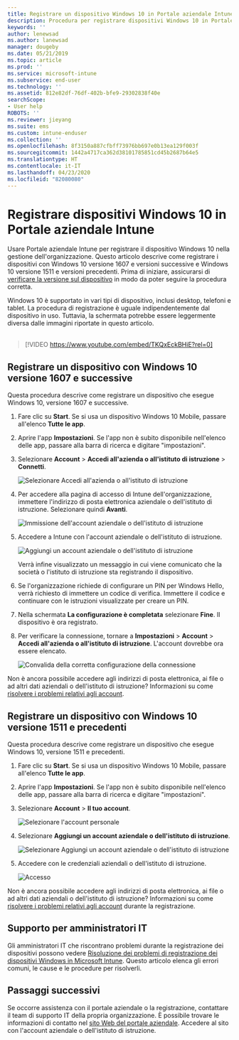 ```yaml
---
title: Registrare un dispositivo Windows 10 in Portale aziendale Intune | Microsoft Docs
description: Procedura per registrare dispositivi Windows 10 in Portale aziendale Intune
keywords: ''
author: lenewsad
ms.author: lanewsad
manager: dougeby
ms.date: 05/21/2019
ms.topic: article
ms.prod: ''
ms.service: microsoft-intune
ms.subservice: end-user
ms.technology: ''
ms.assetid: 812e82df-76df-402b-bfe9-29302838f40e
searchScope:
- User help
ROBOTS: ''
ms.reviewer: jieyang
ms.suite: ems
ms.custom: intune-enduser
ms.collection: ''
ms.openlocfilehash: 8f3150a887cfbff73976bb697e0b13ea129f003f
ms.sourcegitcommit: 1442a4717ca362d38101785851cd45b2687b64e5
ms.translationtype: HT
ms.contentlocale: it-IT
ms.lasthandoff: 04/23/2020
ms.locfileid: "82080080"
---
```

# <a name="enroll-windows-10-devices-with-intune-company-portal"></a>Registrare dispositivi Windows 10 in Portale aziendale Intune

Usare Portale aziendale Intune per registrare il dispositivo Windows 10 nella gestione dell'organizzazione. Questo articolo descrive come registrare i dispositivi con Windows 10 versione 1607 e versioni successive e Windows 10 versione 1511 e versioni precedenti. Prima di iniziare, assicurarsi di [verificare la versione sul dispositivo](windows-enrollment-company-portal.md#find-windows-10-version-number) in modo da poter seguire la procedura corretta.  

Windows 10 è supportato in vari tipi di dispositivo, inclusi desktop, telefoni e tablet. La procedura di registrazione è uguale indipendentemente dal dispositivo in uso. Tuttavia, la schermata potrebbe essere leggermente diversa dalle immagini riportate in questo articolo.  
</br>
> [!VIDEO https://www.youtube.com/embed/TKQxEckBHiE?rel=0]

## <a name="enroll-windows-10-version-1607-and-later-device"></a>Registrare un dispositivo con Windows 10 versione 1607 e successive 
Questa procedura descrive come registrare un dispositivo che esegue Windows 10, versione 1607 e successive.  

1. Fare clic su **Start**. Se si usa un dispositivo Windows 10 Mobile, passare all'elenco **Tutte le app**.

2. Aprire l'app **Impostazioni**. Se l'app non è subito disponibile nell'elenco delle app, passare alla barra di ricerca e digitare "impostazioni".

3. Selezionare **Account** > **Accedi all'azienda o all'istituto di istruzione** > **Connetti**.  


    ![Selezionare Accedi all'azienda o all'istituto di istruzione](./media/w10-enroll-rs1-connect-to-work-or-school.png)  

4. Per accedere alla pagina di accesso di Intune dell'organizzazione, immettere l'indirizzo di posta elettronica aziendale o dell'istituto di istruzione. Selezionare quindi **Avanti**.  


   ![Immissione dell'account aziendale o dell'istituto di istruzione](./media/w10-enroll-rs1-set-up-work-or-school-account.png)  

5. Accedere a Intune con l'account aziendale o dell'istituto di istruzione.  


    ![Aggiungi un account aziendale o dell'istituto di istruzione](./media/w10-enroll-rs1-enter-your-credentials.png)  

    Verrà infine visualizzato un messaggio in cui viene comunicato che la società o l'istituto di istruzione sta registrando il dispositivo.

6. Se l'organizzazione richiede di configurare un PIN per Windows Hello, verrà richiesto di immettere un codice di verifica. Immettere il codice e continuare con le istruzioni visualizzate per creare un PIN.  

7. Nella schermata **La configurazione è completata** selezionare **Fine**. Il dispositivo è ora registrato.  

8. Per verificare la connessione, tornare a **Impostazioni** > **Account** > **Accedi all'azienda o all'istituto di istruzione**.  L'account dovrebbe ora essere elencato.  


    ![Convalida della corretta configurazione della connessione](./media/w10-enroll-rs1-validate-successful-enrollment.png)  

Non è ancora possibile accedere agli indirizzi di posta elettronica, ai file o ad altri dati aziendali o dell'istituto di istruzione? Informazioni su come [risolvere i problemi relativi agli account](troubleshoot-your-windows-10-device-windows.md#troubleshooting-steps-to-follow-if-you-see-access-work-or-school).  

## <a name="enroll-windows-10-version-1511-and-earlier-device"></a>Registrare un dispositivo con Windows 10 versione 1511 e precedenti  
Questa procedura descrive come registrare un dispositivo che esegue Windows 10, versione 1511 e precedenti.  

1. Fare clic su **Start**. Se si usa un dispositivo Windows 10 Mobile, passare all'elenco **Tutte le app**.

2. Aprire l'app **Impostazioni**. Se l'app non è subito disponibile nell'elenco delle app, passare alla barra di ricerca e digitare "impostazioni".

3. Selezionare **Account** > **Il tuo account**.  


    ![Selezionare l'account personale](./media/W10-enroll-2-accounts-your-account.png)  

5. Selezionare **Aggiungi un account aziendale o dell'istituto di istruzione**.  


    ![Selezionare Aggiungi un account aziendale o dell'istituto di istruzione](./media/w10-enroll-3-add-work-school-acct.png)  

6. Accedere con le credenziali aziendali o dell'istituto di istruzione.  


    ![Accesso](./media/W10-enroll-4-sign-in.png)  

Non è ancora possibile accedere agli indirizzi di posta elettronica, ai file o ad altri dati aziendali o dell'istituto di istruzione? Informazioni su come [risolvere i problemi relativi agli account](troubleshoot-your-windows-10-device-windows.md#troubleshooting-steps-to-follow-if-you-see-your-account) durante la registrazione.  

## <a name="it-administrator-support"></a>Supporto per amministratori IT   

Gli amministratori IT che riscontrano problemi durante la registrazione dei dispositivi possono vedere [Risoluzione dei problemi di registrazione dei dispositivi Windows in Microsoft Intune](https://support.microsoft.com/help/4469913). Questo articolo elenca gli errori comuni, le cause e le procedure per risolverli. 

## <a name="next-steps"></a>Passaggi successivi  
Se occorre assistenza con il portale aziendale o la registrazione, contattare il team di supporto IT della propria organizzazione. È possibile trovare le informazioni di contatto nel [sito Web del portale aziendale](https://go.microsoft.com/fwlink/?linkid=2010980). Accedere al sito con l'account aziendale o dell'istituto di istruzione.  

 

